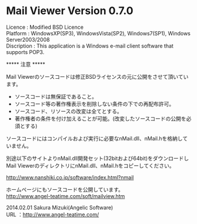 Mail Viewer Version 0.7.0
========

Licence     : Modified BSD Licence  
Platform    : WindowsXP(SP3), WindowsVista(SP2), Windows7(SP1), Windows Server2003/2008  
Discription : This application is a Windows e-mail client software that supports POP3.  

***** 注意 *****

Mail Viewerのソースコードは修正BSDライセンスの元に公開をさせて頂いています。

* ソースコードは無保証であること。
* ソースコード等の著作権表示を削除しない条件の下での再配布許可。
* ソースコード、リソースの改変は全てとする。
* 著作権者の条件を付け加えることが可能。(改変したソースコードの公開を必須とする)

ソースコードにはコンパイルおよび実行に必要なnMail.dll、nMail.hを格納していません。

別途以下のサイトよりnMail.dll開発セット(32bitおよび64bit)をダウンロードし  
Mail ViewerのディレクトリにnMail.dll、nMail.hをコピーしてください。  

<http://www.nanshiki.co.jp/software/index.html?nmail>

ホームページにもソースコードを公開しています。  
http://www.angel-teatime.com/soft/mailview.htm  
  
2014.02.01 Sakura Mizuki(Angelic Software)  
URL   ：http://www.angel-teatime.com/


